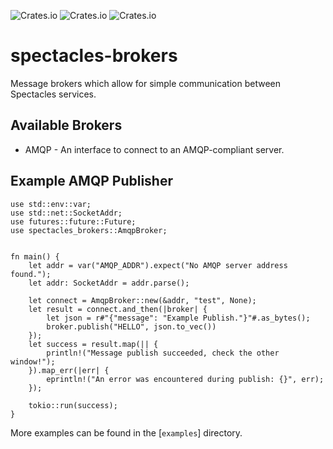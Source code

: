 ![Crates.io](https://img.shields.io/crates/v/spectacles-brokers.svg?style=for-the-badge) ![Crates.io](https://img.shields.io/crates/l/spectacles-brokers.svg?color=orange&style=for-the-badge) ![Crates.io](https://img.shields.io/crates/d/spectacles-brokers.svg?style=for-the-badge)

# spectacles-brokers

Message brokers which allow for simple communication between Spectacles services.

## Available Brokers
- AMQP - An interface to connect to an AMQP-compliant server.

## Example AMQP Publisher
```rust,norun
use std::env::var;
use std::net::SocketAddr;
use futures::future::Future;
use spectacles_brokers::AmqpBroker;


fn main() {
    let addr = var("AMQP_ADDR").expect("No AMQP server address found.");
    let addr: SocketAddr = addr.parse();
   
    let connect = AmqpBroker::new(&addr, "test", None);
    let result = connect.and_then(|broker| {
        let json = r#"{"message": "Example Publish."}"#.as_bytes();
        broker.publish("HELLO", json.to_vec())
    });
    let success = result.map(|| {
        println!("Message publish succeeded, check the other window!");
    }).map_err(|err| {
        eprintln!("An error was encountered during publish: {}", err);
    });
    
    tokio::run(success);
}

```

More examples can be found in the [`examples`] directory.